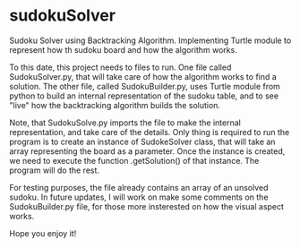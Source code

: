 # sudokuSolver
Sudoku Solver using Backtracking Algorithm. Implementing Turtle module to represent how th sudoku board and how the algorithm works.

To this date, this project needs to files to run. One file called SudokuSolver.py, that will take care of how the algorithm works to find a solution.
The other file, called SudokuBuilder.py, uses Turtle module from python to build an internal representation of the sudoku table, and to see "live" how
the backtracking algorithm builds the solution. 

Note, that SudokuSolve.py imports the file to make the internal representation, and take care of the details.
Only thing is required to run the program is to create an instance of SudokeSolver class, that will take an array representing the board as a parameter.
Once the instance is created, we need to execute the function .getSolution() of that instance. The program will do the rest.

For testing purposes, the file already contains an array of an unsolved sudoku. In future updates, I will work on make some comments on the SudokuBuilder.py
file, for those more insterested on how the visual aspect works. 

Hope you enjoy it!
